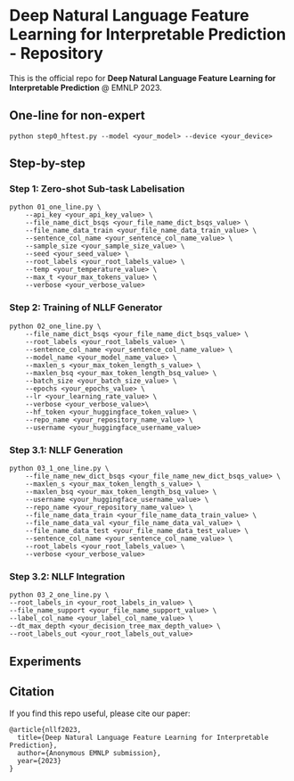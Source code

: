 # Deep Natural Language Feature Learning for Interpretable Prediction - Repository

This is the official repo for **Deep Natural Language Feature Learning for Interpretable Prediction** @ EMNLP 2023.

## One-line for non-expert

```
python step0_hftest.py --model <your_model> --device <your_device>
```

## Step-by-step

### Step 1: Zero-shot Sub-task Labelisation

```
python 01_one_line.py \
    --api_key <your_api_key_value> \
    --file_name_dict_bsqs <your_file_name_dict_bsqs_value> \
    --file_name_data_train <your_file_name_data_train_value> \
    --sentence_col_name <your_sentence_col_name_value> \
    --sample_size <your_sample_size_value> \
    --seed <your_seed_value> \
    --root_labels <your_root_labels_value> \
    --temp <your_temperature_value> \
    --max_t <your_max_tokens_value> \
    --verbose <your_verbose_value>
```

### Step 2: Training of NLLF Generator

```
python 02_one_line.py \
    --file_name_dict_bsqs <your_file_name_dict_bsqs_value> \
    --root_labels <your_root_labels_value> \
    --sentence_col_name <your_sentence_col_name_value> \
    --model_name <your_model_name_value> \
    --maxlen_s <your_max_token_length_s_value> \
    --maxlen_bsq <your_max_token_length_bsq_value> \
    --batch_size <your_batch_size_value> \
    --epochs <your_epochs_value> \
    --lr <your_learning_rate_value> \
    --verbose <your_verbose_value>\
    --hf_token <your_huggingface_token_value> \
    --repo_name <your_repository_name_value> \
    --username <your_huggingface_username_value>
```

### Step 3.1: NLLF Generation

```
python 03_1_one_line.py \
    --file_name_new_dict_bsqs <your_file_name_new_dict_bsqs_value> \
    --maxlen_s <your_max_token_length_s_value> \
    --maxlen_bsq <your_max_token_length_bsq_value> \
    --username <your_huggingface_username_value> \
    --repo_name <your_repository_name_value> \
    --file_name_data_train <your_file_name_data_train_value> \
    --file_name_data_val <your_file_name_data_val_value> \
    --file_name_data_test <your_file_name_data_test_value> \
    --sentence_col_name <your_sentence_col_name_value> \
    --root_labels <your_root_labels_value> \
    --verbose <your_verbose_value>
```

### Step 3.2: NLLF Integration

```
python 03_2_one_line.py \
--root_labels_in <your_root_labels_in_value> \
--file_name_support <your_file_name_support_value> \
--label_col_name <your_label_col_name_value> \
--dt_max_depth <your_decision_tree_max_depth_value> \
--root_labels_out <your_root_labels_out_value>
```

## Experiments




## Citation

If you find this repo useful, please cite our paper:
```
@article{nllf2023,
  title={Deep Natural Language Feature Learning for Interpretable Prediction},
  author={Anonymous EMNLP submission},
  year={2023}
}